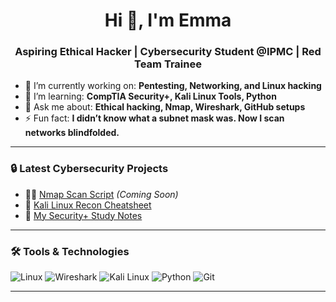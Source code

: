 <h1 align="center">Hi 👋, I'm Emma</h1>
<h3 align="center">Aspiring Ethical Hacker | Cybersecurity Student @IPMC | Red Team Trainee</h3>

- 🔭 I’m currently working on: **Pentesting, Networking, and Linux hacking**
- 🌱 I’m learning: **CompTIA Security+, Kali Linux Tools, Python**
- 💬 Ask me about: **Ethical hacking, Nmap, Wireshark, GitHub setups**
- ⚡ Fun fact: **I didn’t know what a subnet mask was. Now I scan networks blindfolded.**

---

### 🔒 Latest Cybersecurity Projects
- 🕵️‍♂️ [Nmap Scan Script](#) *(Coming Soon)*
- 🧠 [Kali Linux Recon Cheatsheet](#)
- 🎯 [My Security+ Study Notes](#)

---

### 🛠️ Tools & Technologies
![Linux](https://img.shields.io/badge/Linux-FCC624?style=flat-square&logo=linux&logoColor=black)
![Wireshark](https://img.shields.io/badge/Wireshark-1679A7?style=flat-square&logo=wireshark&logoColor=white)
![Kali Linux](https://img.shields.io/badge/Kali_Linux-557C94?style=flat-square&logo=kali-linux&logoColor=white)
![Python](https://img.shields.io/badge/Python-3776AB?style=flat-square&logo=python&logoColor=white)
![Git](https://img.shields.io/badge/Git-F05032?style=flat-square&logo=git&logoColor=white)

---


